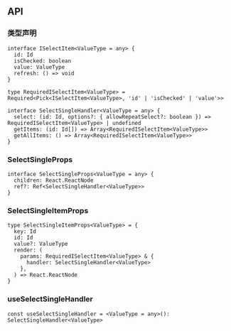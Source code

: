 <h2 id="api">API</h2>

<h3 id="api-1">类型声明</h3>

```tsx
interface ISelectItem<ValueType = any> {
  id: Id
  isChecked: boolean
  value: ValueType
  refresh: () => void
}

type RequiredISelectItem<ValueType> = Required<Pick<ISelectItem<ValueType>, 'id' | 'isChecked' | 'value'>>

interface SelectSingleHandler<ValueType = any> {
  select: (id: Id, options?: { allowRepeatSelect?: boolean }) => RequiredISelectItem<ValueType> | undefined
  getItems: (id: Id[]) => Array<RequiredISelectItem<ValueType>>
  getAllItems: () => Array<RequiredISelectItem<ValueType>>
}
```

<h3 id="api-2">SelectSingleProps</h3>

```tsx
interface SelectSingleProps<ValueType = any> {
  children: React.ReactNode
  ref?: Ref<SelectSingleHandler<ValueType>>
}
```

<h3 id="api-3">SelectSingleItemProps</h3>

```tsx
type SelectSingleItemProps<ValueType> = {
  key: Id
  id: Id
  value?: ValueType
  render: (
    params: RequiredISelectItem<ValueType> & {
      handler: SelectSingleHandler<ValueType>
    },
  ) => React.ReactNode
}
```

<h3 id="api-4">useSelectSingleHandler</h3>

```tsx
const useSelectSingleHandler = <ValueType = any>(): SelectSingleHandler<ValueType>
```
